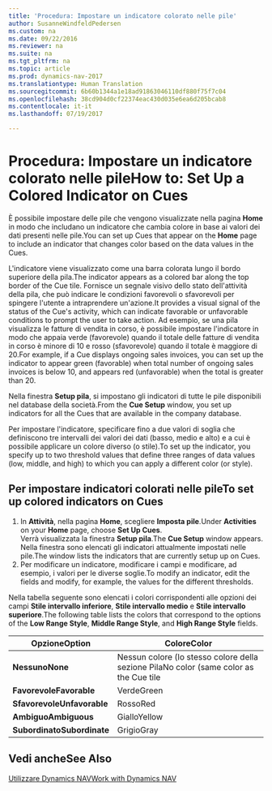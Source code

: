 ```yaml
---
title: 'Procedura: Impostare un indicatore colorato nelle pile'
author: SusanneWindfeldPedersen
ms.custom: na
ms.date: 09/22/2016
ms.reviewer: na
ms.suite: na
ms.tgt_pltfrm: na
ms.topic: article
ms.prod: dynamics-nav-2017
ms.translationtype: Human Translation
ms.sourcegitcommit: 6b60b1344a1e18ad91863046110df880f75f7c04
ms.openlocfilehash: 38cd904d0cf22374eac430d035e6ea6d205bcab8
ms.contentlocale: it-it
ms.lasthandoff: 07/19/2017

---
```

    
# <a name="how-to-set-up-a-colored-indicator-on-cues"></a><span data-ttu-id="4d0ab-102">Procedura: Impostare un indicatore colorato nelle pile</span><span class="sxs-lookup"><span data-stu-id="4d0ab-102">How to: Set Up a Colored Indicator on Cues</span></span>
<span data-ttu-id="4d0ab-103">È possibile impostare delle pile che vengono visualizzate nella pagina **Home** in modo che includano un indicatore che cambia colore in base ai valori dei dati presenti nelle pile.</span><span class="sxs-lookup"><span data-stu-id="4d0ab-103">You can set up Cues that appear on the **Home** page to include an indicator that changes color based on the data values in the Cues.</span></span> 

<span data-ttu-id="4d0ab-104">L'indicatore viene visualizzato come una barra colorata lungo il bordo superiore della pila.</span><span class="sxs-lookup"><span data-stu-id="4d0ab-104">The indicator appears as a colored bar along the top border of the Cue tile.</span></span> <span data-ttu-id="4d0ab-105">Fornisce un segnale visivo dello stato dell'attività della pila, che può indicare le condizioni favorevoli o sfavorevoli per spingere l'utente a intraprendere un'azione.</span><span class="sxs-lookup"><span data-stu-id="4d0ab-105">It provides a visual signal of the status of the Cue's activity, which can indicate favorable or unfavorable conditions to prompt the user to take action.</span></span> <span data-ttu-id="4d0ab-106">Ad esempio, se una pila visualizza le fatture di vendita in corso, è possibile impostare l'indicatore in modo che appaia verde (favorevole) quando il totale delle fatture di vendita in corso è minore di 10 e rosso (sfavorevole) quando il totale è maggiore di 20.</span><span class="sxs-lookup"><span data-stu-id="4d0ab-106">For example, if a Cue displays ongoing sales invoices, you can set up the indicator to appear green (favorable) when total number of ongoing sales invoices is below 10, and appears red (unfavorable) when the total is greater than 20.</span></span>

<span data-ttu-id="4d0ab-107">Nella finestra **Setup pila**, si impostano gli indicatori di tutte le pile disponibili nel database della società.</span><span class="sxs-lookup"><span data-stu-id="4d0ab-107">From the **Cue Setup** window, you set up indicators for all the Cues that are available in the company database.</span></span>

<span data-ttu-id="4d0ab-108">Per impostare l'indicatore, specificare fino a due valori di soglia che definiscono tre intervalli dei valori dei dati (basso, medio e alto) e a cui è possibile applicare un colore diverso (o stile).</span><span class="sxs-lookup"><span data-stu-id="4d0ab-108">To set up the indicator, you specify up to two threshold values that define three ranges of data values (low, middle, and high) to which you can apply a different color (or style).</span></span>

## <a name="to-set-up-colored-indicators-on-cues"></a><span data-ttu-id="4d0ab-109">Per impostare indicatori colorati nelle pile</span><span class="sxs-lookup"><span data-stu-id="4d0ab-109">To set up colored indicators on Cues</span></span>
1. <span data-ttu-id="4d0ab-110">In **Attività**, nella pagina **Home**, scegliere **Imposta pile**.</span><span class="sxs-lookup"><span data-stu-id="4d0ab-110">Under **Activities** on your **Home** page, choose **Set Up Cues**.</span></span>  
<span data-ttu-id="4d0ab-111">Verrà visualizzata la finestra **Setup pila**.</span><span class="sxs-lookup"><span data-stu-id="4d0ab-111">The **Cue Setup** window appears.</span></span> <span data-ttu-id="4d0ab-112">Nella finestra sono elencati gli indicatori attualmente impostati nelle pile.</span><span class="sxs-lookup"><span data-stu-id="4d0ab-112">The window lists the indicators that are currently setup up on Cues.</span></span>
2. <span data-ttu-id="4d0ab-113">Per modificare un indicatore, modificare i campi e modificare, ad esempio, i valori per le diverse soglie.</span><span class="sxs-lookup"><span data-stu-id="4d0ab-113">To modify an indicator, edit the fields and modify, for example, the values for the different thresholds.</span></span>  

<span data-ttu-id="4d0ab-114">Nella tabella seguente sono elencati i colori corrispondenti alle opzioni dei campi **Stile intervallo inferiore**, **Stile intervallo medio** e **Stile intervallo superiore**.</span><span class="sxs-lookup"><span data-stu-id="4d0ab-114">The following table lists the colors that correspond to the options of the **Low Range Style**, **Middle Range Style**, and **High Range Style** fields.</span></span>

|<span data-ttu-id="4d0ab-115">Opzione</span><span class="sxs-lookup"><span data-stu-id="4d0ab-115">Option</span></span>|<span data-ttu-id="4d0ab-116">Colore</span><span class="sxs-lookup"><span data-stu-id="4d0ab-116">Color</span></span>|
|------|-----|
|<span data-ttu-id="4d0ab-117">**Nessuno**</span><span class="sxs-lookup"><span data-stu-id="4d0ab-117">**None**</span></span>|<span data-ttu-id="4d0ab-118">Nessun colore (lo stesso colore della sezione Pila</span><span class="sxs-lookup"><span data-stu-id="4d0ab-118">No color (same color as the Cue tile</span></span>|
|<span data-ttu-id="4d0ab-119">**Favorevole**</span><span class="sxs-lookup"><span data-stu-id="4d0ab-119">**Favorable**</span></span>|<span data-ttu-id="4d0ab-120">Verde</span><span class="sxs-lookup"><span data-stu-id="4d0ab-120">Green</span></span>|
|<span data-ttu-id="4d0ab-121">**Sfavorevole**</span><span class="sxs-lookup"><span data-stu-id="4d0ab-121">**Unfavorable**</span></span>|<span data-ttu-id="4d0ab-122">Rosso</span><span class="sxs-lookup"><span data-stu-id="4d0ab-122">Red</span></span>|
|<span data-ttu-id="4d0ab-123">**Ambiguo**</span><span class="sxs-lookup"><span data-stu-id="4d0ab-123">**Ambiguous**</span></span>|<span data-ttu-id="4d0ab-124">Giallo</span><span class="sxs-lookup"><span data-stu-id="4d0ab-124">Yellow</span></span>|
|<span data-ttu-id="4d0ab-125">**Subordinato**</span><span class="sxs-lookup"><span data-stu-id="4d0ab-125">**Subordinate**</span></span>|<span data-ttu-id="4d0ab-126">Grigio</span><span class="sxs-lookup"><span data-stu-id="4d0ab-126">Gray</span></span>|

## <a name="see-also"></a><span data-ttu-id="4d0ab-127">Vedi anche</span><span class="sxs-lookup"><span data-stu-id="4d0ab-127">See Also</span></span>
[<span data-ttu-id="4d0ab-128">Utilizzare Dynamics NAV</span><span class="sxs-lookup"><span data-stu-id="4d0ab-128">Work with Dynamics NAV</span></span>](ui-work-product.md)


